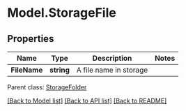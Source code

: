 # Model.StorageFile

## Properties
Name | Type | Description | Notes
------------ | ------------- | ------------- | -------------
**FileName** | **string** | A file name in storage | 

 Parent class: [StorageFolder](StorageFolder.md)

[[Back to Model list]](README.md#documentation-for-models) [[Back to API list]](README.md#documentation-for-api-endpoints) [[Back to README]](README.md)


